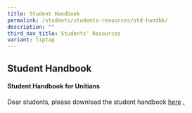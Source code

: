 ```yaml
---
title: Student Handbook
permalink: /students/students-resources/std-handbk/
description: ""
third_nav_title: Students' Resources
variant: tiptap
---
```

<h2>Student Handbook</h2>
<h4>Student Handbook for Unitians</h4>
<p>Dear students, please download the student handbook <a href="/files/Student_eHandbook_2025__updated_.pdf" rel="noopener nofollow" target="_blank">here</a>
<a href="/files/e_Student_Handbook_2024__updated_.pdf" rel="noopener noreferrer nofollow" target="_blank">.</a>
</p>
<p></p>
